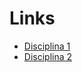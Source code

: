 # Links

- [Disciplina 1](https://dcc.ufmg.br/oferta-de-disciplinas-1o-semestre-de-2025/)
- [Disciplina 2](https://ppgcc.dcc.ufmg.br/oferta-de-disciplinas-1-semestre-de-2025/)
